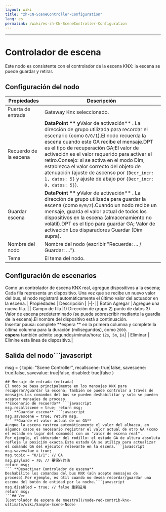 ```yaml
---
layout: wiki
title: "zh-CN-SceneController-Configuration"
lang: es
permalink: /wiki/es-zh-CN-SceneController-Configuration
---
```

---
# Controlador de escena
Este nodo es consistente con el controlador de la escena KNX: la escena se puede guardar y retirar.
## Configuración del nodo
| Propiedades | Descripción |
|-|-|
| Puerta de entrada | Gateway Knx seleccionado.|
| Recuerdo de la escena | **DataPoint ** y**Valor de activación** . La dirección de grupo utilizada para recordar el escenario (como `0/0/1`).El nodo recuerda la escena cuando este GA recibe el mensaje.DPT es el tipo de recuperación GA;El valor de activación es el valor requerido para activar el retiro.Consejo: si se activa en el modo Dim, establezca el valor correcto del objeto de atenuación (ajuste de ascenso por `{Decr_incr: 1, datos: 5}` y ajuste de abajo por `{Decr_incr: 0, datos: 5}`).|
| Guardar escena | **DataPoint ** y**Valor de activación** . La dirección de grupo utilizada para guardar la escena (como `0/0/2`).Cuando un nodo recibe un mensaje, guarda el valor actual de todos los dispositivos en la escena (almacenamiento no volátil).DPT es el tipo para guardar GA; Valor de activación Los disparadores Guardar (Dim supra).|
| Nombre del nodo | Nombre del nodo (escribir "Recuerde: ... / Guardar: ...").|
| Tema | El tema del nodo. |
## Configuración de escenarios
Como un controlador de escena KNX real, agregue dispositivos a la escena; Cada fila representa un dispositivo.
Una vez que se recibe un nuevo valor del bus, el nodo registrará automáticamente el último valor del actuador en la escena.
| Propiedades | Descripción |
|-|-|
| Botón Agregar | Agregue una nueva fila. |
| Campo de fila |1) Dirección de grupo 2) punto de datos 3) Valor de escena predeterminado (se puede sobrescribir mediante la guardia de la escena).El nombre del dispositivo está a continuación.<br/> Insertar pausa: complete **espera ** en la primera columna y complete la última columna para la duración (milisegundos), como `2000`.<br/>**espera** también admite segundos/minuto/hora: `12s`,` 5m`, `1H`.|
| Eliminar | Elimine esta línea de dispositivo.|
## Salida del nodo```javascript
msg = {
  topic: "Scene Controller",
  recallscene: true|false,
  savescene: true|false,
  savevalue: true|false,
  disabled: true|false
}
```---
## Mensaje de entrada (entrada)
El nodo se basa principalmente en los mensajes KNX para recuperar/guardar la escena; También se puede controlar a través de mensajes.Los comandos del bus se pueden deshabilitar y solo se pueden aceptar mensajes de proceso.
**Escenario de recuerdo** ```javascript
msg.recallscene = true; return msg;
``` **Guardar escena** ```javascript
msg.savescene = true; return msg;
``` **Guarde el valor actual de un GA**
Aunque la escena rastrea automáticamente el valor del albacea, en algunos casos es necesario registrar el valor actual de otro GA (como el estado en lugar del comando) con un "valor de escena real".
Por ejemplo, el obturador del rodillo: el estado GA de altura absoluta refleja la posición exacta.Este estado GA se utiliza para actualizar el comando GA del ejecutor relevante en la escena.```javascript
msg.savevalue = true;
msg.topic = "0/1/1"; // GA
msg.payload = 70; // 要保存的值
return msg;
``` **Desactivar Controlador de escena**
Deshabilite los comandos del bus KNX (aún acepte mensajes de proceso).Por ejemplo, es útil cuando no desea recordar/guardar una escena del botón de entidad por la noche.```javascript
msg.disabled = true; // false 重新启用
return msg;
```## Ver
[Controlador de escena de muestra](/node-red-contrib-knx-ultimate/wiki/Sample-Scene-Node)
